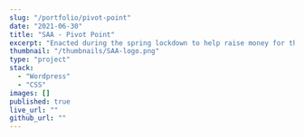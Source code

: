 ```yaml
---
slug: "/portfolio/pivot-point"
date: "2021-06-30"
title: "SAA - Pivot Point"
excerpt: "Enacted during the spring lockdown to help raise money for the Sculptors Association of Alberta."
thumbnail: "/thumbnails/SAA-logo.png"
type: "project"
stack:
  - "Wordpress"
  - "CSS"
images: []
published: true
live_url: ""
github_url: ""
---
```

